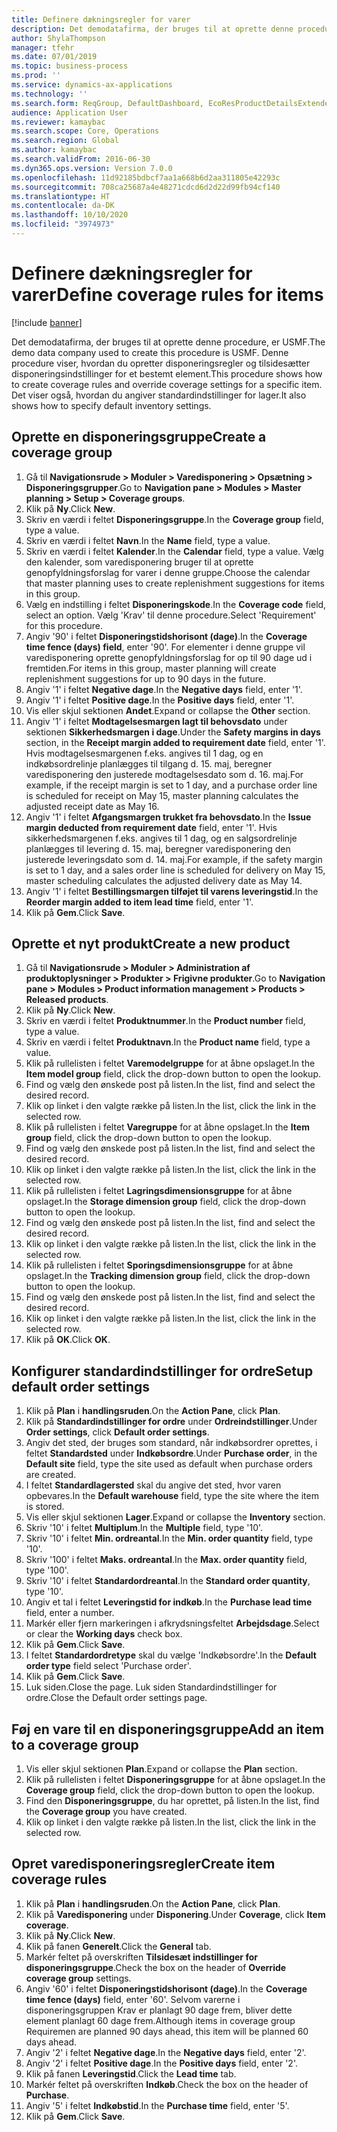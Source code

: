 ```yaml
---
title: Definere dækningsregler for varer
description: Det demodatafirma, der bruges til at oprette denne procedure, er USMF.
author: ShylaThompson
manager: tfehr
ms.date: 07/01/2019
ms.topic: business-process
ms.prod: ''
ms.service: dynamics-ax-applications
ms.technology: ''
ms.search.form: ReqGroup, DefaultDashboard, EcoResProductDetailsExtended, EcoResProductCreate, InventItemOrderSetup, ReqItemTable
audience: Application User
ms.reviewer: kamaybac
ms.search.scope: Core, Operations
ms.search.region: Global
ms.author: kamaybac
ms.search.validFrom: 2016-06-30
ms.dyn365.ops.version: Version 7.0.0
ms.openlocfilehash: 11d92185bdbcf7aa1a668b6d2aa311805e42293c
ms.sourcegitcommit: 708ca25687a4e48271cdcd6d2d22d99fb94cf140
ms.translationtype: HT
ms.contentlocale: da-DK
ms.lasthandoff: 10/10/2020
ms.locfileid: "3974973"
---
```

# <a name="define-coverage-rules-for-items"></a><span data-ttu-id="fe260-103">Definere dækningsregler for varer</span><span class="sxs-lookup"><span data-stu-id="fe260-103">Define coverage rules for items</span></span>

[!include [banner](../../includes/banner.md)]

<span data-ttu-id="fe260-104">Det demodatafirma, der bruges til at oprette denne procedure, er USMF.</span><span class="sxs-lookup"><span data-stu-id="fe260-104">The demo data company used to create this procedure is USMF.</span></span> <span data-ttu-id="fe260-105">Denne procedure viser, hvordan du opretter disponeringsregler og tilsidesætter disponeringsindstillinger for et bestemt element.</span><span class="sxs-lookup"><span data-stu-id="fe260-105">This procedure shows how to create coverage rules and override coverage settings for a specific item.</span></span> <span data-ttu-id="fe260-106">Det viser også, hvordan du angiver standardindstillinger for lager.</span><span class="sxs-lookup"><span data-stu-id="fe260-106">It also shows how to specify default inventory settings.</span></span>


## <a name="create-a-coverage-group"></a><span data-ttu-id="fe260-107">Oprette en disponeringsgruppe</span><span class="sxs-lookup"><span data-stu-id="fe260-107">Create a coverage group</span></span>
1. <span data-ttu-id="fe260-108">Gå til **Navigationsrude > Moduler > Varedisponering > Opsætning > Disponeringsgrupper**.</span><span class="sxs-lookup"><span data-stu-id="fe260-108">Go to **Navigation pane > Modules > Master planning > Setup > Coverage groups**.</span></span>
2. <span data-ttu-id="fe260-109">Klik på **Ny**.</span><span class="sxs-lookup"><span data-stu-id="fe260-109">Click **New**.</span></span>
3. <span data-ttu-id="fe260-110">Skriv en værdi i feltet **Disponeringsgruppe**.</span><span class="sxs-lookup"><span data-stu-id="fe260-110">In the **Coverage group** field, type a value.</span></span>
4. <span data-ttu-id="fe260-111">Skriv en værdi i feltet **Navn**.</span><span class="sxs-lookup"><span data-stu-id="fe260-111">In the **Name** field, type a value.</span></span>
5. <span data-ttu-id="fe260-112">Skriv en værdi i feltet **Kalender**.</span><span class="sxs-lookup"><span data-stu-id="fe260-112">In the **Calendar** field, type a value.</span></span> <span data-ttu-id="fe260-113">Vælg den kalender, som varedisponering bruger til at oprette genopfyldningsforslag for varer i denne gruppe.</span><span class="sxs-lookup"><span data-stu-id="fe260-113">Choose the calendar that master planning uses to create replenishment suggestions for items in this group.</span></span>  
6. <span data-ttu-id="fe260-114">Vælg en indstilling i feltet **Disponeringskode**.</span><span class="sxs-lookup"><span data-stu-id="fe260-114">In the **Coverage code** field, select an option.</span></span> <span data-ttu-id="fe260-115">Vælg 'Krav' til denne procedure.</span><span class="sxs-lookup"><span data-stu-id="fe260-115">Select 'Requirement' for this procedure.</span></span>  
7. <span data-ttu-id="fe260-116">Angiv '90' i feltet **Disponeringstidshorisont (dage)**.</span><span class="sxs-lookup"><span data-stu-id="fe260-116">In the **Coverage time fence (days) field**, enter '90'.</span></span> <span data-ttu-id="fe260-117">For elementer i denne gruppe vil varedisponering oprette genopfyldningsforslag for op til 90 dage ud i fremtiden.</span><span class="sxs-lookup"><span data-stu-id="fe260-117">For items in this group, master planning will create replenishment suggestions for up to 90 days in the future.</span></span>  
8. <span data-ttu-id="fe260-118">Angiv '1' i feltet **Negative dage**.</span><span class="sxs-lookup"><span data-stu-id="fe260-118">In the **Negative days** field, enter '1'.</span></span>
9. <span data-ttu-id="fe260-119">Angiv '1' i feltet **Positive dage**.</span><span class="sxs-lookup"><span data-stu-id="fe260-119">In the **Positive days** field, enter '1'.</span></span>
10. <span data-ttu-id="fe260-120">Vis eller skjul sektionen **Andet**.</span><span class="sxs-lookup"><span data-stu-id="fe260-120">Expand or collapse the **Other** section.</span></span>
11. <span data-ttu-id="fe260-121">Angiv '1' i feltet **Modtagelsesmargen lagt til behovsdato** under sektionen **Sikkerhedsmargen i dage**.</span><span class="sxs-lookup"><span data-stu-id="fe260-121">Under the **Safety margins in days** section, in the **Receipt margin added to requirement date** field, enter '1'.</span></span> <span data-ttu-id="fe260-122">Hvis modtagelsesmargenen f.eks. angives til 1 dag, og en indkøbsordrelinje planlægges til tilgang d. 15. maj, beregner varedisponering den justerede modtagelsesdato som d. 16. maj.</span><span class="sxs-lookup"><span data-stu-id="fe260-122">For example, if the receipt margin is set to 1 day, and a purchase order line is scheduled for receipt on May 15, master planning calculates the adjusted receipt date as May 16.</span></span>  
12. <span data-ttu-id="fe260-123">Angiv '1' i feltet **Afgangsmargen trukket fra behovsdato**.</span><span class="sxs-lookup"><span data-stu-id="fe260-123">In the **Issue margin deducted from requirement date** field, enter '1'.</span></span> <span data-ttu-id="fe260-124">Hvis sikkerhedsmargenen f.eks. angives til 1 dag, og en salgsordrelinje planlægges til levering d. 15. maj, beregner varedisponering den justerede leveringsdato som d. 14. maj.</span><span class="sxs-lookup"><span data-stu-id="fe260-124">For example, if the safety margin is set to 1 day, and a sales order line is scheduled for delivery on May 15, master scheduling calculates the adjusted delivery date as May 14.</span></span>  
13. <span data-ttu-id="fe260-125">Angiv '1' i feltet **Bestillingsmargen tilføjet til varens leveringstid**.</span><span class="sxs-lookup"><span data-stu-id="fe260-125">In the **Reorder margin added to item lead time** field, enter '1'.</span></span>
14. <span data-ttu-id="fe260-126">Klik på **Gem**.</span><span class="sxs-lookup"><span data-stu-id="fe260-126">Click **Save**.</span></span>

## <a name="create-a-new-product"></a><span data-ttu-id="fe260-127">Oprette et nyt produkt</span><span class="sxs-lookup"><span data-stu-id="fe260-127">Create a new product</span></span>
1. <span data-ttu-id="fe260-128">Gå til **Navigationsrude > Moduler > Administration af produktoplysninger > Produkter > Frigivne produkter**.</span><span class="sxs-lookup"><span data-stu-id="fe260-128">Go to **Navigation pane > Modules > Product information management > Products > Released products**.</span></span>
2. <span data-ttu-id="fe260-129">Klik på **Ny**.</span><span class="sxs-lookup"><span data-stu-id="fe260-129">Click **New**.</span></span>
3. <span data-ttu-id="fe260-130">Skriv en værdi i feltet **Produktnummer**.</span><span class="sxs-lookup"><span data-stu-id="fe260-130">In the **Product number** field, type a value.</span></span>
4. <span data-ttu-id="fe260-131">Skriv en værdi i feltet **Produktnavn**.</span><span class="sxs-lookup"><span data-stu-id="fe260-131">In the **Product name** field, type a value.</span></span>
5. <span data-ttu-id="fe260-132">Klik på rullelisten i feltet **Varemodelgruppe** for at åbne opslaget.</span><span class="sxs-lookup"><span data-stu-id="fe260-132">In the **Item model group** field, click the drop-down button to open the lookup.</span></span>
6. <span data-ttu-id="fe260-133">Find og vælg den ønskede post på listen.</span><span class="sxs-lookup"><span data-stu-id="fe260-133">In the list, find and select the desired record.</span></span>
7. <span data-ttu-id="fe260-134">Klik op linket i den valgte række på listen.</span><span class="sxs-lookup"><span data-stu-id="fe260-134">In the list, click the link in the selected row.</span></span>
8. <span data-ttu-id="fe260-135">Klik på rullelisten i feltet **Varegruppe** for at åbne opslaget.</span><span class="sxs-lookup"><span data-stu-id="fe260-135">In the **Item group** field, click the drop-down button to open the lookup.</span></span>
9. <span data-ttu-id="fe260-136">Find og vælg den ønskede post på listen.</span><span class="sxs-lookup"><span data-stu-id="fe260-136">In the list, find and select the desired record.</span></span>
10. <span data-ttu-id="fe260-137">Klik op linket i den valgte række på listen.</span><span class="sxs-lookup"><span data-stu-id="fe260-137">In the list, click the link in the selected row.</span></span>
11. <span data-ttu-id="fe260-138">Klik på rullelisten i feltet **Lagringsdimensionsgruppe** for at åbne opslaget.</span><span class="sxs-lookup"><span data-stu-id="fe260-138">In the **Storage dimension group** field, click the drop-down button to open the lookup.</span></span>
12. <span data-ttu-id="fe260-139">Find og vælg den ønskede post på listen.</span><span class="sxs-lookup"><span data-stu-id="fe260-139">In the list, find and select the desired record.</span></span>
13. <span data-ttu-id="fe260-140">Klik op linket i den valgte række på listen.</span><span class="sxs-lookup"><span data-stu-id="fe260-140">In the list, click the link in the selected row.</span></span>
14. <span data-ttu-id="fe260-141">Klik på rullelisten i feltet **Sporingsdimensionsgruppe** for at åbne opslaget.</span><span class="sxs-lookup"><span data-stu-id="fe260-141">In the **Tracking dimension group** field, click the drop-down button to open the lookup.</span></span>
15. <span data-ttu-id="fe260-142">Find og vælg den ønskede post på listen.</span><span class="sxs-lookup"><span data-stu-id="fe260-142">In the list, find and select the desired record.</span></span>
16. <span data-ttu-id="fe260-143">Klik op linket i den valgte række på listen.</span><span class="sxs-lookup"><span data-stu-id="fe260-143">In the list, click the link in the selected row.</span></span>
17. <span data-ttu-id="fe260-144">Klik på **OK**.</span><span class="sxs-lookup"><span data-stu-id="fe260-144">Click **OK**.</span></span>

## <a name="setup-default-order-settings"></a><span data-ttu-id="fe260-145">Konfigurer standardindstillinger for ordre</span><span class="sxs-lookup"><span data-stu-id="fe260-145">Setup default order settings</span></span>
1. <span data-ttu-id="fe260-146">Klik på **Plan** i **handlingsruden**.</span><span class="sxs-lookup"><span data-stu-id="fe260-146">On the **Action Pane**, click **Plan**.</span></span>
2. <span data-ttu-id="fe260-147">Klik på **Standardindstillinger for ordre** under **Ordreindstillinger**.</span><span class="sxs-lookup"><span data-stu-id="fe260-147">Under **Order settings**, click **Default order settings**.</span></span>
3. <span data-ttu-id="fe260-148">Angiv det sted, der bruges som standard, når indkøbsordrer oprettes, i feltet **Standardsted** under **Indkøbsordre**.</span><span class="sxs-lookup"><span data-stu-id="fe260-148">Under **Purchase order**, in the **Default site** field, type the site used as default when purchase orders are created.</span></span>
4. <span data-ttu-id="fe260-149">I feltet **Standardlagersted** skal du angive det sted, hvor varen opbevares.</span><span class="sxs-lookup"><span data-stu-id="fe260-149">In the **Default warehouse** field, type the site where the item is stored.</span></span>
5. <span data-ttu-id="fe260-150">Vis eller skjul sektionen **Lager**.</span><span class="sxs-lookup"><span data-stu-id="fe260-150">Expand or collapse the **Inventory** section.</span></span>
6. <span data-ttu-id="fe260-151">Skriv '10' i feltet **Multiplum**.</span><span class="sxs-lookup"><span data-stu-id="fe260-151">In the **Multiple** field, type '10'.</span></span>
7. <span data-ttu-id="fe260-152">Skriv '10' i feltet **Min. ordreantal**.</span><span class="sxs-lookup"><span data-stu-id="fe260-152">In the **Min. order quantity** field, type '10'.</span></span>
8. <span data-ttu-id="fe260-153">Skriv '100' i feltet **Maks. ordreantal**.</span><span class="sxs-lookup"><span data-stu-id="fe260-153">In the **Max. order quantity** field, type '100'.</span></span>
9. <span data-ttu-id="fe260-154">Skriv '10' i feltet **Standardordreantal**.</span><span class="sxs-lookup"><span data-stu-id="fe260-154">In the **Standard order quantity**, type '10'.</span></span>
10. <span data-ttu-id="fe260-155">Angiv et tal i feltet **Leveringstid for indkøb**.</span><span class="sxs-lookup"><span data-stu-id="fe260-155">In the **Purchase lead time** field, enter a number.</span></span>
11. <span data-ttu-id="fe260-156">Markér eller fjern markeringen i afkrydsningsfeltet **Arbejdsdage**.</span><span class="sxs-lookup"><span data-stu-id="fe260-156">Select or clear the **Working days** check box.</span></span>
12. <span data-ttu-id="fe260-157">Klik på **Gem**.</span><span class="sxs-lookup"><span data-stu-id="fe260-157">Click **Save**.</span></span>
13. <span data-ttu-id="fe260-158">I feltet **Standardordretype** skal du vælge 'Indkøbsordre'.</span><span class="sxs-lookup"><span data-stu-id="fe260-158">In the **Default order type** field select 'Purchase order'.</span></span>
14. <span data-ttu-id="fe260-159">Klik på **Gem**.</span><span class="sxs-lookup"><span data-stu-id="fe260-159">Click **Save**.</span></span>
15. <span data-ttu-id="fe260-160">Luk siden.</span><span class="sxs-lookup"><span data-stu-id="fe260-160">Close the page.</span></span> <span data-ttu-id="fe260-161">Luk siden Standardindstillinger for ordre.</span><span class="sxs-lookup"><span data-stu-id="fe260-161">Close the Default order settings page.</span></span>  

## <a name="add-an-item-to-a-coverage-group"></a><span data-ttu-id="fe260-162">Føj en vare til en disponeringsgruppe</span><span class="sxs-lookup"><span data-stu-id="fe260-162">Add an item to a coverage group</span></span>
1. <span data-ttu-id="fe260-163">Vis eller skjul sektionen **Plan**.</span><span class="sxs-lookup"><span data-stu-id="fe260-163">Expand or collapse the **Plan** section.</span></span>
2. <span data-ttu-id="fe260-164">Klik på rullelisten i feltet **Disponeringsgruppe** for at åbne opslaget.</span><span class="sxs-lookup"><span data-stu-id="fe260-164">In the **Coverage group** field, click the drop-down button to open the lookup.</span></span>
3. <span data-ttu-id="fe260-165">Find den **Disponeringsgruppe**, du har oprettet, på listen.</span><span class="sxs-lookup"><span data-stu-id="fe260-165">In the list, find the **Coverage group** you have created.</span></span>
4. <span data-ttu-id="fe260-166">Klik op linket i den valgte række på listen.</span><span class="sxs-lookup"><span data-stu-id="fe260-166">In the list, click the link in the selected row.</span></span>

## <a name="create-item-coverage-rules"></a><span data-ttu-id="fe260-167">Opret varedisponeringsregler</span><span class="sxs-lookup"><span data-stu-id="fe260-167">Create item coverage rules</span></span>
1. <span data-ttu-id="fe260-168">Klik på **Plan** i **handlingsruden**.</span><span class="sxs-lookup"><span data-stu-id="fe260-168">On the **Action Pane**, click **Plan**.</span></span>
2. <span data-ttu-id="fe260-169">Klik på **Varedisponering** under **Disponering**.</span><span class="sxs-lookup"><span data-stu-id="fe260-169">Under **Coverage**, click **Item coverage**.</span></span>
3. <span data-ttu-id="fe260-170">Klik på **Ny**.</span><span class="sxs-lookup"><span data-stu-id="fe260-170">Click **New**.</span></span>
4. <span data-ttu-id="fe260-171">Klik på fanen **Generelt**.</span><span class="sxs-lookup"><span data-stu-id="fe260-171">Click the **General** tab.</span></span>
5. <span data-ttu-id="fe260-172">Markér feltet på overskriften **Tilsidesæt indstillinger for disponeringsgruppe**.</span><span class="sxs-lookup"><span data-stu-id="fe260-172">Check the box on the header of **Override coverage group** settings.</span></span>
6. <span data-ttu-id="fe260-173">Angiv '60' i feltet **Disponeringstidshorisont (dage)**.</span><span class="sxs-lookup"><span data-stu-id="fe260-173">In the **Coverage time fence (days)** field, enter '60'.</span></span> <span data-ttu-id="fe260-174">Selvom varerne i disponeringsgruppen Krav er planlagt 90 dage frem, bliver dette element planlagt 60 dage frem.</span><span class="sxs-lookup"><span data-stu-id="fe260-174">Although items in coverage group Requiremen are planned 90 days ahead, this item will be planned 60 days ahead.</span></span>  
7. <span data-ttu-id="fe260-175">Angiv '2' i feltet **Negative dage**.</span><span class="sxs-lookup"><span data-stu-id="fe260-175">In the **Negative days** field, enter '2'.</span></span>
8. <span data-ttu-id="fe260-176">Angiv '2' i feltet **Positive dage**.</span><span class="sxs-lookup"><span data-stu-id="fe260-176">In the **Positive days** field, enter '2'.</span></span>
9. <span data-ttu-id="fe260-177">Klik på fanen **Leveringstid**.</span><span class="sxs-lookup"><span data-stu-id="fe260-177">Click the **Lead time** tab.</span></span>
10. <span data-ttu-id="fe260-178">Markér feltet på overskriften **Indkøb**.</span><span class="sxs-lookup"><span data-stu-id="fe260-178">Check the box on the header of **Purchase**.</span></span>
11. <span data-ttu-id="fe260-179">Angiv '5' i feltet **Indkøbstid**.</span><span class="sxs-lookup"><span data-stu-id="fe260-179">In the **Purchase time** field, enter '5'.</span></span>
12. <span data-ttu-id="fe260-180">Klik på **Gem**.</span><span class="sxs-lookup"><span data-stu-id="fe260-180">Click **Save**.</span></span>

